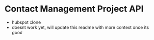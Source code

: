 # Contact Management Project API
- hubspot clone
- doesnt work yet, will update this readme with more context once its good
